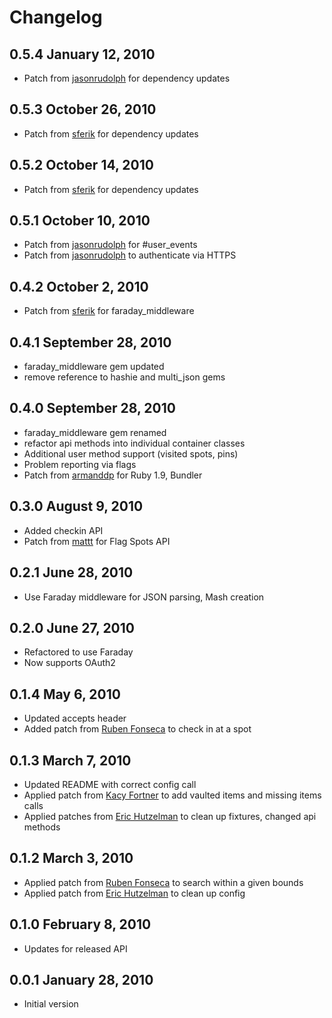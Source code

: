 # Changelog
## 0.5.4 January 12, 2010
  * Patch from [jasonrudolph](http://github.com/jasonrudolph) for dependency updates
## 0.5.3 October 26, 2010
  * Patch from [sferik](http://github.com/sferik) for dependency updates
## 0.5.2 October 14, 2010
  * Patch from [sferik](http://github.com/sferik) for dependency updates
## 0.5.1 October 10, 2010
  * Patch from [jasonrudolph](http://github.com/jasonrudolph) for #user_events
  * Patch from [jasonrudolph](http://github.com/jasonrudolph) to authenticate via HTTPS
## 0.4.2 October 2, 2010
  * Patch from [sferik](http://github.com/sferik) for faraday_middleware
## 0.4.1 September 28, 2010
  * faraday_middleware gem updated
  * remove reference to hashie and multi_json gems
## 0.4.0 September 28, 2010
  * faraday_middleware gem renamed
  * refactor api methods into individual container classes
  * Additional user method support (visited spots, pins)
  * Problem reporting via flags
  * Patch from [armanddp](http://github.com/armanddp) for Ruby 1.9, Bundler
## 0.3.0 August 9, 2010
  * Added checkin API
  * Patch from [mattt](http://github.com/mattt) for Flag Spots API
## 0.2.1 June 28, 2010
  * Use Faraday middleware for JSON parsing, Mash creation
## 0.2.0 June 27, 2010
  * Refactored to use Faraday
  * Now supports OAuth2
## 0.1.4 May 6, 2010
  * Updated accepts header
  * Added patch from [Ruben Fonseca](http://github.com/rubenfonseca) to check in at a spot
## 0.1.3 March 7, 2010
  * Updated README with correct config call
  * Applied patch from [Kacy Fortner](http://github.com/kacy) to add vaulted items and missing items calls
  * Applied patches from [Eric Hutzelman](http://github.com/ehutzelman) to clean up fixtures, changed api methods
## 0.1.2 March 3, 2010

  * Applied patch from [Ruben Fonseca](http://github.com/rubenfonseca) to search within a given bounds
  * Applied patch from [Eric Hutzelman](http://github.com/ehutzelman) to clean up config

## 0.1.0 February 8, 2010

  * Updates for released API

## 0.0.1 January 28, 2010
  * Initial version
